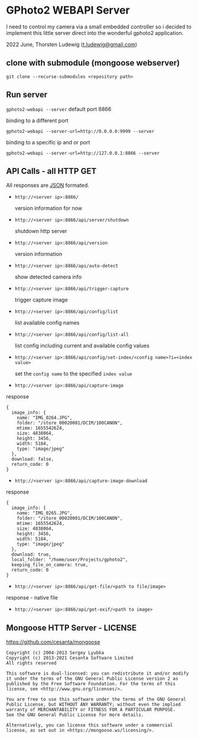 # GPhoto2 WEBAPI Server

I need to control my camera via a small embedded controller so i decided to implement this little server direct into the wonderful gphoto2 application. 

2022 June, Thorsten Ludewig (t.ludewig@gmail.com)

## clone with submodule (mongoose webserver)

`git clone --recurse-submodules <repository path>` 

## Run server

`gphoto2-webapi --server` default port 8866

binding to a different port 

`gphoto2-webapi --server-url=http://0.0.0.0:9999 --server`

binding to a specific ip and or port

`gphoto2-webapi --server-url=http://127.0.0.1:8866 --server`

## API Calls - all HTTP GET

All responses are [JSON](https://json.org) formated.

- `http://<server ip>:8866/` 

   version information for now

- `http://<server ip>:8866/api/server/shutdown` 

  shutdown http server

- `http://<server ip>:8866/api/version` 

  version information

- `http://<server ip>:8866/api/auto-detect` 

  show detected camera info

- `http://<server ip>:8866/api/trigger-capture` 

  trigger capture image

- `http://<server ip>:8866/api/config/list` 

  list available config names

- `http://<server ip>:8866/api/config/list-all` 

  list config including current and available config values

- `http://<server ip>:8866/api/config/set-index/<config name>?i=<index value>` 

  set the `config name` to the specified `index value` 

- `http://<server ip>:8866/api/capture-image`

response

```jsonc
{
  image_info: {
    name: "IMG_0264.JPG",
    folder: "/store_00020001/DCIM/100CANON",
    mtime: 1655542624,
    size: 4838064,
    height: 3456,
    width: 5184,
    type: "image/jpeg"
  },
  download: false,
  return_code: 0
}
```

- `http://<server ip>:8866/api/capture-image-download` 

response

```jsonc
{
  image_info: {
    name: "IMG_0265.JPG",
    folder: "/store_00020001/DCIM/100CANON",
    mtime: 1655542624,
    size: 4838064,
    height: 3456,
    width: 5184,
    type: "image/jpeg"
  },
  download: true,
  local_folder: "/home/user/Projects/gphoto2",
  keeping_file_on_camera: true,
  return_code: 0
}
```

- `http://<server ip>:8866/api/get-file/<path to file/image>` 

response - native file

- `http://<server ip>:8866/api/get-exif/<path to image>` 


## Mongoose HTTP Server - LICENSE

https://github.com/cesanta/mongoose


```
Copyright (c) 2004-2013 Sergey Lyubka
Copyright (c) 2013-2021 Cesanta Software Limited
All rights reserved

This software is dual-licensed: you can redistribute it and/or modify
it under the terms of the GNU General Public License version 2 as
published by the Free Software Foundation. For the terms of this
license, see <http://www.gnu.org/licenses/>.

You are free to use this software under the terms of the GNU General
Public License, but WITHOUT ANY WARRANTY; without even the implied
warranty of MERCHANTABILITY or FITNESS FOR A PARTICULAR PURPOSE.
See the GNU General Public License for more details.

Alternatively, you can license this software under a commercial
license, as set out in <https://mongoose.ws/licensing/>.
```
